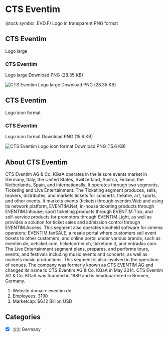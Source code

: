# CTS Eventim
 (stock symbol: EVD.F) Logo in transparent PNG format

## CTS Eventim
 Logo large

### CTS Eventim
 Logo large Download PNG (28.35 KB)

![CTS Eventim
 Logo large Download PNG (28.35 KB)](/img/orig/EVD.F_BIG-08af33fa.png)

## CTS Eventim
 Logo icon format

### CTS Eventim
 Logo icon format Download PNG (15.6 KB)

![CTS Eventim
 Logo icon format Download PNG (15.6 KB)](/img/orig/EVD.F-4a763980.png)

## About CTS Eventim


CTS Eventim AG & Co. KGaA operates in the leisure events market in Germany, Italy, the United States, Switzerland, Austria, Finland, the Netherlands, Spain, and internationally. It operates through two segments, Ticketing and Live Entertainment. The Ticketing segment produces, sells, brokers, distributes, and markets tickets for concerts, theatre, art, sports, and other events. It markets events (tickets) through eventim.Web and using its network platform, EVENTIM.Net; in-house ticketing products through EVENTIM.Inhouse; sport ticketing products through EVENTIM.Tixx; and self-service products for promotors through EVENTIM.Light, as well as provides a solution for ticket sales and admission control through EVENTIM.Access. This segment also operates kinoheld software for cinema operators; EVENTIM.fanSALE, a resale portal where customers sell event tickets to other customers; and online portal under various brands, such as eventim.de, oeticket.com, ticketcorner.ch, ticketone.it, and entradas.com. The Live Entertainment segment plans, prepares, and performs tours, events, and festivals including music events and concerts, as well as markets music productions. This segment is also involved in the operation of venues. The company was formerly known as CTS EVENTIM AG and changed its name to CTS Eventim AG & Co. KGaA in May 2014. CTS Eventim AG & Co. KGaA was founded in 1989 and is headquartered in Bremen, Germany.

1. Website domain: eventim.de
2. Employees: 3190
3. Marketcap: $6.12 Billion USD


## Categories
- [x] 🇩🇪 Germany
